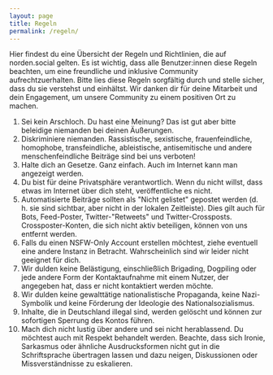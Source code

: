 ```yaml
---
layout: page
title: Regeln
permalink: /regeln/
---
```


Hier findest du eine Übersicht der Regeln und Richtlinien, die auf norden.social gelten. Es ist wichtig, dass alle Benutzer:innen diese Regeln beachten, um eine freundliche und inklusive Community aufrechtzuerhalten. Bitte lies diese Regeln sorgfältig durch und stelle sicher, dass du sie verstehst und einhältst. Wir danken dir für deine Mitarbeit und dein Engagement, um unsere Community zu einem positiven Ort zu machen.

1.  Sei kein Arschloch. Du hast eine Meinung? Das ist gut aber bitte beleidige niemanden bei deinen Äußerungen.
2.  Diskriminiere niemanden. Rassistische, sexistische, frauenfeindliche, homophobe, transfeindliche, ableistische, antisemitische und andere menschenfeindliche Beiträge sind bei uns verboten!
3.  Halte dich an Gesetze. Ganz einfach. Auch im Internet kann man angezeigt werden.
4.  Du bist für deine Privatsphäre verantwortlich. Wenn du nicht willst, dass etwas im Internet über dich steht, veröffentliche es nicht.
5.  Automatisierte Beiträge sollten als "Nicht gelistet" gepostet werden (d. h. sie sind sichtbar, aber nicht in der lokalen Zeitleiste). Dies gilt auch für Bots, Feed-Poster, Twitter-"Retweets" und Twitter-Crossposts. Crossposter-Konten, die sich nicht aktiv beteiligen, können von uns entfernt werden.
6.  Falls du einen NSFW-Only Account erstellen möchtest, ziehe eventuell eine andere Instanz in Betracht. Wahrscheinlich sind wir leider nicht geeignet für dich.
7.  Wir dulden keine Belästigung, einschließlich Brigading, Dogpiling oder jede andere Form der Kontaktaufnahme mit einem Nutzer, der angegeben hat, dass er nicht kontaktiert werden möchte.
8.  Wir dulden keine gewalttätige nationalistische Propaganda, keine Nazi-Symbolik und keine Förderung der Ideologie des Nationalsozialismus.
9.  Inhalte, die in Deutschland illegal sind, werden gelöscht und können zur sofortigen Sperrung des Kontos führen.
10.  Mach dich nicht lustig über andere und sei nicht herablassend. Du möchtest auch mit Respekt behandelt werden. Beachte, dass sich Ironie, Sarkasmus oder ähnliche Ausdrucksformen nicht gut in die Schriftsprache übertragen lassen und dazu neigen, Diskussionen oder Missverständnisse zu eskalieren.